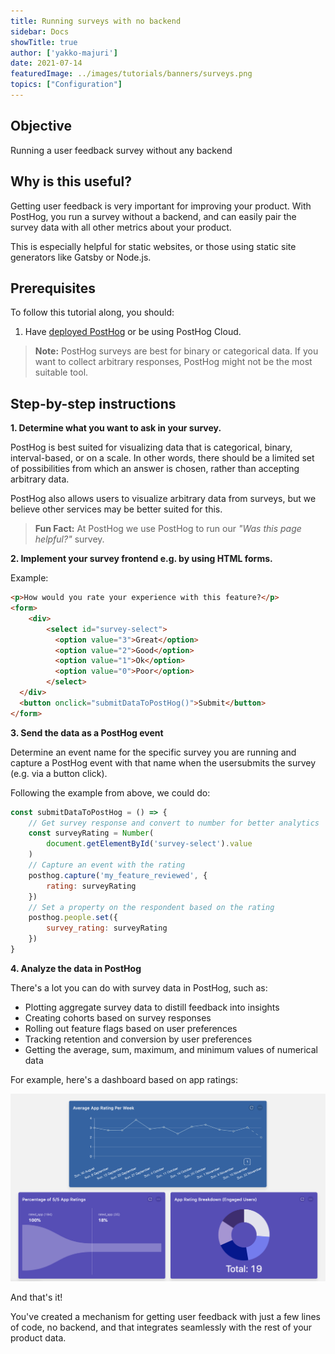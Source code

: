 ```yaml
---
title: Running surveys with no backend
sidebar: Docs
showTitle: true
author: ['yakko-majuri']
date: 2021-07-14
featuredImage: ../images/tutorials/banners/surveys.png
topics: ["Configuration"]
---
```


## Objective

Running a user feedback survey without any backend

## Why is this useful?

Getting user feedback is very important for improving your product. With PostHog, you run a survey without a backend, and can easily pair the survey data with all other metrics about your product.

This is especially helpful for static websites, or those using static site generators like Gatsby or Node.js.

## Prerequisites

To follow this tutorial along, you should:

1. Have [deployed PostHog](/docs/deployment) or be using PostHog Cloud.

> **Note:** PostHog surveys are best for binary or categorical data. If you want to collect arbitrary responses, PostHog might not be the most suitable tool.

## Step-by-step instructions

**1. Determine what you want to ask in your survey.**
   
PostHog is best suited for visualizing data that is categorical, binary, interval-based, or on a scale. In other words, there should be a limited set of possibilities from which an answer is chosen, rather than accepting arbitrary data.

PostHog also allows users to visualize arbitrary data from surveys, but we believe other services may be better suited for this.
    
> **Fun Fact:** At PostHog we use PostHog to run our _"Was this page helpful?"_ survey.

**2. Implement your survey frontend e.g. by using HTML forms.**

Example:

```html
<p>How would you rate your experience with this feature?</p>
<form>
	<div>
  		<select id="survey-select">
          <option value="3">Great</option>
          <option value="2">Good</option>
          <option value="1">Ok</option>
          <option value="0">Poor</option>
        </select>
  </div>
  <button onclick="submitDataToPostHog()">Submit</button>
</form> 
```

**3. Send the data as a PostHog event**

Determine an event name for the specific survey you are running and capture a PostHog event with that name when the usersubmits the survey (e.g. via a button click).

Following the example from above, we could do:

```js
const submitDataToPostHog = () => {
    // Get survey response and convert to number for better analytics
    const surveyRating = Number(
        document.getElementById('survey-select').value
    )
    // Capture an event with the rating
    posthog.capture('my_feature_reviewed', {
        rating: surveyRating
    })
    // Set a property on the respondent based on the rating
    posthog.people.set({
        survey_rating: surveyRating
    })
}
```

**4. Analyze the data in PostHog**

There's a lot you can do with survey data in PostHog, such as:

- Plotting aggregate survey data to distill feedback into insights
- Creating cohorts based on survey responses 
- Rolling out feature flags based on user preferences
- Tracking retention and conversion by user preferences 
- Getting the average, sum, maximum, and minimum values of numerical data

For example, here's a dashboard based on app ratings:

![PostHog Survey Dashboard](../images/tutorials/survey/survey-dashboard.png)

And that's it! 

You've created a mechanism for getting user feedback with just a few lines of code, no backend, and that integrates seamlessly with the rest of your product data. 
